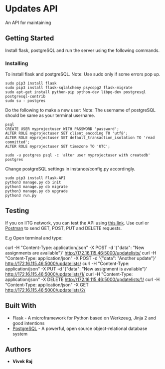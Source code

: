 # Updates API

An API for maintaining

## Getting Started

Install flask, postgreSQL and run the server using the following commands.

### Installing

To install flask and postgreSQL.
Note: Use sudo only if some errors pop up.

```
sudo pip3 install flask
sudo pip3 install flask-sqlalchemy psycopg2 flask-migrate
sudo apt-get install python-pip python-dev libpq-dev postgresql postgresql-contrib
sudo su - postgres
```

Do the following to make a new user:
Note: The username of postgreSQL should be same as your terminal username.

```
psql
CREATE USER myprojectuser WITH PASSWORD 'password';
ALTER ROLE myprojectuser SET client_encoding TO 'utf8';
ALTER ROLE myprojectuser SET default_transaction_isolation TO 'read committed';
ALTER ROLE myprojectuser SET timezone TO 'UTC';
```
```
sudo -u postgres psql -c 'alter user myprojectuser with createdb' postgres
```
Change postgreSQL settings in instance/config.py accordingly.
```
sudo pip3 install Flask-API
python3 manage.py db init
python3 manage.py db migrate
python3 manage.py db upgrade
python3 run.py
```

## Testing

If you on IITG network, you can test the API using [this link](172.16.115.46:5000/updatelists). Use curl or [Postman](https://www.getpostman.com/apps) to send GET, POST, PUT and DELETE requests.

E.g Open terminal and type:

curl -H "Content-Type: application/json" -X POST -d '{"data": "New assignments are available"}' http://172.16.115.46:5000/updatelists/
curl -H "Content-Type: application/json" -X POST -d '{"data": "Another update"}' http://172.16.115.46:5000/updatelists/
curl -H "Content-Type: application/json" -X PUT -d '{"data": "New assignment is available"}' http://172.16.115.46:5000/updatelists/1/
curl -H "Content-Type: application/json" -X DELETE http://172.16.115.46:5000/updatelists/1/
curl -H "Content-Type: application/json" -X GET http://172.16.115.46:5000/updatelists/2/


## Built With

* Flask - A microframework for Python based on Werkzeug, Jinja 2 and good intentions
* [PostgreSQL](https://www.postgresql.org/) -  A powerful, open source object-relational database system

## Authors

* **Vivek Raj**

